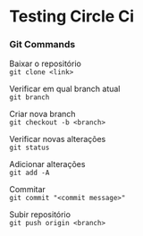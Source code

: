 # Testing Circle Ci

### Git Commands

Baixar o repositório </br>
```git clone <link>```

Verificar em qual branch atual </br>
```git branch```

Criar nova branch </br>
```git checkout -b <branch>```


Verificar novas alterações </br>
```git status```


Adicionar alterações </br>
```git add -A```

Commitar</br>
```git commit "<commit message>"```

Subir repositório</br>
```git push origin <branch>```
